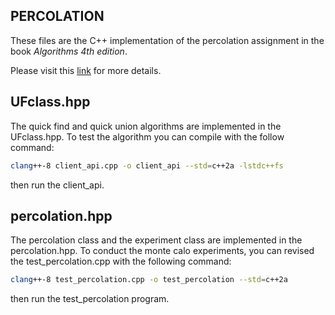 ## PERCOLATION
These files are the C++ implementation of the percolation assignment in the book *Algorithms 4th edition*.

Please visit this [link](https://coursera.cs.princeton.edu/algs4/assignments/percolation/specification.php) for more details.

## UFclass.hpp
The quick find and quick union algorithms are implemented in the UFclass.hpp. To test the algorithm you can compile with the follow command:

```bash
clang++-8 client_api.cpp -o client_api --std=c++2a -lstdc++fs
```
then run the client_api.

## percolation.hpp
The percolation class and the experiment class are implemented in the percolation.hpp. To conduct the monte calo experiments, you can revised the test_percolation.cpp with the following command:

```bash
clang++-8 test_percolation.cpp -o test_percolation --std=c++2a 
```

then run the test_percolation program.
